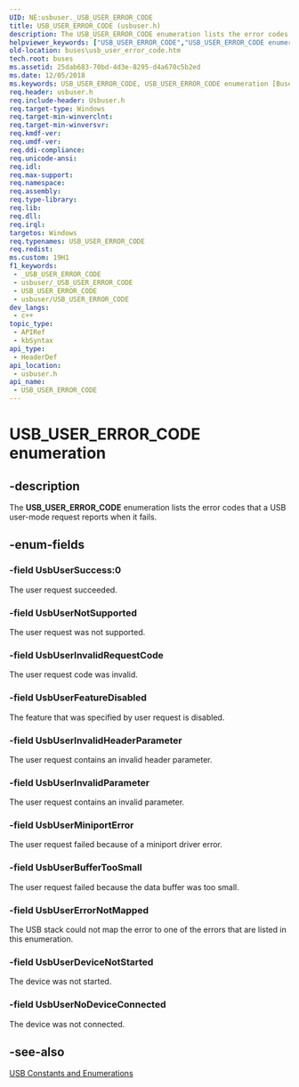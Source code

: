 ```yaml
---
UID: NE:usbuser._USB_USER_ERROR_CODE
title: USB_USER_ERROR_CODE (usbuser.h)
description: The USB_USER_ERROR_CODE enumeration lists the error codes that a USB user-mode request reports when it fails.
helpviewer_keywords: ["USB_USER_ERROR_CODE","USB_USER_ERROR_CODE enumeration [Buses]","UsbUserBufferTooSmall","UsbUserDeviceNotStarted","UsbUserErrorNotMapped","UsbUserFeatureDisabled","UsbUserInvalidHeaderParameter","UsbUserInvalidParameter","UsbUserInvalidRequestCode","UsbUserMiniportError","UsbUserNoDeviceConnected","UsbUserNotSupported","UsbUserSuccess","buses.usb_user_error_code","usbstrct_c6461beb-3943-46d0-a426-c01cb52b4986.xml","usbuser/USB_USER_ERROR_CODE","usbuser/UsbUserBufferTooSmall","usbuser/UsbUserDeviceNotStarted","usbuser/UsbUserErrorNotMapped","usbuser/UsbUserFeatureDisabled","usbuser/UsbUserInvalidHeaderParameter","usbuser/UsbUserInvalidParameter","usbuser/UsbUserInvalidRequestCode","usbuser/UsbUserMiniportError","usbuser/UsbUserNoDeviceConnected","usbuser/UsbUserNotSupported","usbuser/UsbUserSuccess"]
old-location: buses\usb_user_error_code.htm
tech.root: buses
ms.assetid: 25dab683-70bd-4d3e-8295-d4a670c5b2ed
ms.date: 12/05/2018
ms.keywords: USB_USER_ERROR_CODE, USB_USER_ERROR_CODE enumeration [Buses], UsbUserBufferTooSmall, UsbUserDeviceNotStarted, UsbUserErrorNotMapped, UsbUserFeatureDisabled, UsbUserInvalidHeaderParameter, UsbUserInvalidParameter, UsbUserInvalidRequestCode, UsbUserMiniportError, UsbUserNoDeviceConnected, UsbUserNotSupported, UsbUserSuccess, buses.usb_user_error_code, usbstrct_c6461beb-3943-46d0-a426-c01cb52b4986.xml, usbuser/USB_USER_ERROR_CODE, usbuser/UsbUserBufferTooSmall, usbuser/UsbUserDeviceNotStarted, usbuser/UsbUserErrorNotMapped, usbuser/UsbUserFeatureDisabled, usbuser/UsbUserInvalidHeaderParameter, usbuser/UsbUserInvalidParameter, usbuser/UsbUserInvalidRequestCode, usbuser/UsbUserMiniportError, usbuser/UsbUserNoDeviceConnected, usbuser/UsbUserNotSupported, usbuser/UsbUserSuccess
req.header: usbuser.h
req.include-header: Usbuser.h
req.target-type: Windows
req.target-min-winverclnt: 
req.target-min-winversvr: 
req.kmdf-ver: 
req.umdf-ver: 
req.ddi-compliance: 
req.unicode-ansi: 
req.idl: 
req.max-support: 
req.namespace: 
req.assembly: 
req.type-library: 
req.lib: 
req.dll: 
req.irql: 
targetos: Windows
req.typenames: USB_USER_ERROR_CODE
req.redist: 
ms.custom: 19H1
f1_keywords:
 - _USB_USER_ERROR_CODE
 - usbuser/_USB_USER_ERROR_CODE
 - USB_USER_ERROR_CODE
 - usbuser/USB_USER_ERROR_CODE
dev_langs:
 - c++
topic_type:
 - APIRef
 - kbSyntax
api_type:
 - HeaderDef
api_location:
 - usbuser.h
api_name:
 - USB_USER_ERROR_CODE
---
```


# USB_USER_ERROR_CODE enumeration


## -description

The <b>USB_USER_ERROR_CODE</b> enumeration lists the error codes that a USB user-mode request reports when it fails.

## -enum-fields

### -field UsbUserSuccess:0

The user request succeeded.

### -field UsbUserNotSupported

The user request was not supported.

### -field UsbUserInvalidRequestCode

The user request code was invalid.

### -field UsbUserFeatureDisabled

The feature that was specified by user request is disabled.

### -field UsbUserInvalidHeaderParameter

The user request contains an invalid header parameter.

### -field UsbUserInvalidParameter

The user request contains an invalid parameter.

### -field UsbUserMiniportError

The user request failed because of a miniport driver error.

### -field UsbUserBufferTooSmall

The user request failed because the data buffer was too small.

### -field UsbUserErrorNotMapped

The USB stack could not map the error to one of the errors that are listed in this enumeration.

### -field UsbUserDeviceNotStarted

The device was not started.

### -field UsbUserNoDeviceConnected

The device was not connected.

## -see-also

<a href="/windows-hardware/drivers/usbcon/winusb-functions-for-pipe-policy-modification">USB Constants and Enumerations</a>
